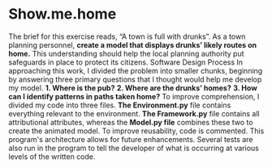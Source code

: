 # Show.me.home
The brief for this exercise reads, “A town is full with drunks”. As a town planning personnel, __create a model that displays drunks’ likely routes on home.__ This understanding should help the local planning authority put safeguards in place to protect its citizens.
Software Design Process
In approaching this work, I divided the problem into smaller chunks, beginning by answering three primary questions that I thought would help me develop my model.
__1.	Where is the pub?__ 
__2.	Where are the drunks’ homes?__ 
__3.	How can I identify patterns in paths taken home?__ 
To improve comprehension, I divided my code into three files. __The Environment.py__ file contains everything relevant to the environment. __The Framework.py__ file contains all attributional attributes, whereas the __Model.py file__ combines these two to create the animated model.
To improve reusability, code is commented. This program's architecture allows for future enhancements. Several tests are also run in the program to tell the developer of what is occurring at various levels of the written code.

